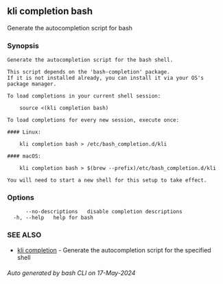 ## kli completion bash

Generate the autocompletion script for bash

### Synopsis

```
Generate the autocompletion script for the bash shell.

This script depends on the 'bash-completion' package.
If it is not installed already, you can install it via your OS's package manager.

To load completions in your current shell session:

	source <(kli completion bash)

To load completions for every new session, execute once:

#### Linux:

	kli completion bash > /etc/bash_completion.d/kli

#### macOS:

	kli completion bash > $(brew --prefix)/etc/bash_completion.d/kli

You will need to start a new shell for this setup to take effect.

```

### Options

```
      --no-descriptions   disable completion descriptions
  -h, --help   help for bash
```

### SEE ALSO

* [kli completion](kli_completion.md)  - Generate the autocompletion script for the specified shell

###### Auto generated by bash CLI on 17-May-2024
